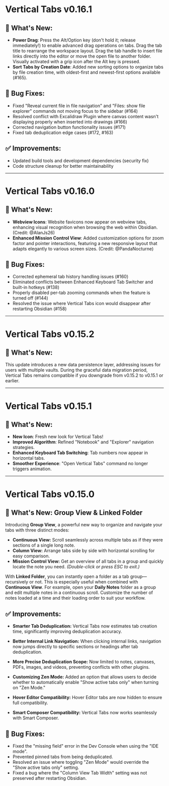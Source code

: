 # Vertical Tabs v0.16.1

## 🎉 What's New:

- **Power Drag**: Press the Alt/Option key (don't hold it; release immediately!) to enable advanced drag operations on tabs. Drag the tab title to rearrange the workspace layout. Drag the tab handle to insert file links directly into the editor or move the open file to another folder. Visually activated with a grip icon after the Alt key is pressed.
- **Sort Tabs by Creation Date**: Added new sorting options to organize tabs by file creation time, with oldest-first and newest-first options available (#165).

## 🐛 Bug Fixes:

- Fixed "Reveal current file in file navigation" and "Files: show file explorer" commands not moving focus to the sidebar (#164)
- Resolved conflict with Excalidraw Plugin where canvas content wasn't displaying properly when inserted into drawings (#166)
- Corrected navigation button functionality issues (#171)
- Fixed tab deduplication edge cases (#172, #163)

## ✅ Improvements:

- Updated build tools and development dependencies (security fix)
- Code structure cleanup for better maintainability

---

# Vertical Tabs v0.16.0

## 🎉 What's New:

- **Webview Icons**: Website favicons now appear on webview tabs, enhancing visual recognition when browsing the web within Obsidian. (Credit: @AlanJs26)
- **Enhanced Mission Control View**: Added customization options for zoom factor and pointer interactions, featuring a new responsive layout that adapts elegantly to various screen sizes. (Credit: @PandaNocturne)

## 🐛 Bug Fixes:

- Corrected ephemeral tab history handling issues (#160)
- Eliminated conflicts between Enhanced Keyboard Tab Switcher and built-in hotkeys (#138)
- Properly disabled per-tab zooming commands when the feature is turned off (#144)
- Resolved the issue where Vertical Tabs icon would disappear after restarting Obsidian (#158)

---

# Vertical Tabs v0.15.2

## 🎉 What's New:

This update introduces a new data persistence layer, addressing issues for users with multiple vaults. During the graceful data migration period, Vertical Tabs remains compatible if you downgrade from v0.15.2 to v0.15.1 or earlier.

---

# Vertical Tabs v0.15.1

## 🎉 What's New:

- **New Icon**: Fresh new look for Vertical Tabs!
- **Improved Algorithm**: Refined "Notebook" and "Explorer" navigation strategies.
- **Enhanced Keyboard Tab Switching**: Tab numbers now appear in horizontal tabs.
- **Smoother Experience**: "Open Vertical Tabs" command no longer triggers animation.

---

# Vertical Tabs v0.15.0

## 🎉 What's New: Group View & Linked Folder

Introducing **Group View**, a powerful new way to organize and navigate your tabs with three distinct modes:

- **Continuous View:** Scroll seamlessly across multiple tabs as if they were sections of a single long note.
- **Column View:** Arrange tabs side by side with horizontal scrolling for easy comparison.
- **Mission Control View:** Get an overview of all tabs in a group and quickly locate the note you need. *(Double-click or press ESC to exit.)*

With **Linked Folder**, you can instantly open a folder as a tab group—recursively or not. This is especially useful when combined with **Continuous View**. For example, open your **Daily Notes** folder as a group and edit multiple notes in a continuous scroll. Customize the number of notes loaded at a time and their loading order to suit your workflow.


## ✅ Improvements:

- **Smarter Tab Deduplication:** Vertical Tabs now estimates tab creation time, significantly improving deduplication accuracy.

- **Better Internal Link Navigation:** When clicking internal links, navigation now jumps directly to specific sections or headings after tab deduplication.

- **More Precise Deduplication Scope:** Now limited to notes, canvases, PDFs, images, and videos, preventing conflicts with other plugins.
- **Customizing Zen Mode:** Added an option that allows users to decide whether to automatically enable "Show active tabs only" when turning on "Zen Mode."
- **Hover Editor Compatibility:** Hover Editor tabs are now hidden to ensure full compatibility.
- **Smart Composer Compatibility:** Vertical Tabs now works seamlessly with Smart Composer.

## 🐛 Bug Fixes:

- Fixed the "missing field" error in the Dev Console when using the "IDE mode".
- Prevented pinned tabs from being deduplicated.
- Resolved an issue where toggling "Zen Mode" would override the "Show active tabs only" setting.
- Fixed a bug where the "Column View Tab Width" setting was not preserved after restarting Obsidian.
